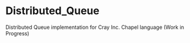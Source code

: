 # Distributed_Queue
Distributed Queue implementation for Cray Inc. Chapel language (Work in Progress)

